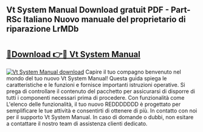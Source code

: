 ## Vt System Manual Download gratuit PDF - Part-RSc Italiano Nuovo manuale del proprietario di riparazione LrMDb

# <h2><a href="http://dfe8t0.blite.top/?on=Vt+System+Manual">🔗Download 👉🔴 Vt System Manual</a></h2>

[![Vt System Manual download](https://i.imgur.com/lujVjoI.png)](http://dfe8t0.blite.top/?on=Vt+System+Manual)
Capire il tuo compagno benvenuto nel mondo del tuo nuovo Vt System Manual! Questa guida spiega le caratteristiche e le funzioni e fornisce importanti istruzioni operative. Si prega di controllare il contenuto del pacchetto per assicurarsi di disporre di tutti i componenti necessari prima di procedere. Con funzionalità come L'elenco delle funzionalità, il tuo nuovo REDDDDDDD è progettato per semplificare le tue attività e consentirti di ottenere di più. In contatto con noi per il supporto Vt System Manual. In caso di domande o dubbi, non esitare a contattare il nostro team di assistenza clienti dedicato.
